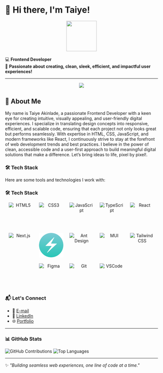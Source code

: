 # 👋 Hi there, I'm Taiye!

<div align="center">
  <img src="https://camo.githubusercontent.com/543021f2623f7f4f7f27b1415a95ec87ecf80522b6aae7126ca2a4025dc1e2a6/68747470733a2f2f6d656469612e67697068792e636f6d2f6d656469612f76312e59326c6b505463354d4749334e6a45784d6a63344e44646d596a673059544e6c5a6d55344d444d354e7a67334e47466c5a545a6b4e444578597a49785a6d49324f5755785a435a6c634431324d563970626e526c636d35686246396e61575a7a583264705a6b6c6b4a6d4e3050584d2f4d3967624264396e6244724f5475314d71782f67697068792e676966" height="100" width="100" />
</div>

💻 **Frontend Developer**  
🌱 **Passionate about creating, clean, sleek, efficient, and impactful user experiences!**  

---

<div align="center">
  <img src="https://camo.githubusercontent.com/7f8bb3190999081788a39ae09c4d161f9d67f450c6e8b7ab2104888a80083609/68747470733a2f2f6d656469612e67697068792e636f6d2f6d656469612f645765734263544c61766b5a754733354d492f67697068792e676966" />
</div>

## 🚀 About Me
My name is Taiye Akinlade, a passionate Frontend Developer with a keen eye for creating intuitive, visually appealing, and user-friendly digital experiences. I specialize in translating design concepts into responsive, efficient, and scalable code, ensuring that each project not only looks great but performs seamlessly. With expertise in HTML, CSS, JavaScript, and modern frameworks like React, I continuously strive to stay at the forefront of web development trends and best practices. I believe in the power of clean, accessible code and a user-first approach to build meaningful digital solutions that make a difference.
Let’s bring ideas to life, pixel by pixel!.

### 🛠️ Tech Stack
Here are some tools and technologies I work with:

### 🛠️ Tech Stack

<div align="center" style="display: flex; flex-wrap: wrap; justify-content: center; gap: 20px;">
  <img src="https://cdn.jsdelivr.net/gh/devicons/devicon/icons/html5/html5-original.svg" alt="HTML5" width="80" height="80" />
  <img src="https://cdn.jsdelivr.net/gh/devicons/devicon/icons/css3/css3-original.svg" alt="CSS3" width="80" height="80" />
  <img src="https://cdn.jsdelivr.net/gh/devicons/devicon/icons/javascript/javascript-original.svg" alt="JavaScript" width="80" height="80" />
  <img src="https://cdn.jsdelivr.net/gh/devicons/devicon/icons/typescript/typescript-original.svg" alt="TypeScript" width="80" height="80" />
  <img src="https://cdn.jsdelivr.net/gh/devicons/devicon/icons/react/react-original.svg" alt="React" width="80" height="80" />
  <img src="https://cdn.jsdelivr.net/gh/devicons/devicon/icons/nextjs/nextjs-original-wordmark.svg" alt="Next.js" width="80" height="80" />
  <img src="https://raw.githubusercontent.com/chakra-ui/chakra-ui/main/logo/logomark-colored.svg" alt="Chakra UI" width="80" height="80" />
  <img src="https://cdn.jsdelivr.net/gh/devicons/devicon/icons/antdesign/antdesign-original.svg" alt="Ant Design" width="80" height="80" />
  <img src="https://cdn.jsdelivr.net/gh/devicons/devicon/icons/materialui/materialui-original.svg" alt="MUI" width="80" height="80" />
  <img src="https://cdn.jsdelivr.net/gh/devicons/devicon/icons/tailwindcss/tailwindcss-plain.svg" alt="TailwindCSS" width="80" height="80" />
  <img src="https://cdn.jsdelivr.net/gh/devicons/devicon/icons/figma/figma-original.svg" alt="Figma" width="80" height="80" />
  <img src="https://cdn.jsdelivr.net/gh/devicons/devicon/icons/git/git-original.svg" alt="Git" width="80" height="80" />
  <img src="https://cdn.jsdelivr.net/gh/devicons/devicon/icons/vscode/vscode-original.svg" alt="VSCode" width="80" height="80" />
</div>
 

### 📬 Let's Connect
- 💌 [E-mail](mailto:taiye.akinlade1@gmail.com)  
- 💼 [LinkedIn](https://www.linkedin.com/in/akinlade-taiye-733a8120a)  
- 🌐 [Portfolio](http://teeakins.vercel.app/)

---

### 📊 GitHub Stats
![GitHub Contributions](https://github-readme-streak-stats.herokuapp.com/?user=TeeAkinlade&theme=radical&date_format=[Y.]n.j)
![Top Languages](https://github-readme-stats.vercel.app/api/top-langs/?username=TeeAkinlade&layout=compact&theme=radical)



---

✨ _"Building seamless web experiences, one line of code at a time."_  
